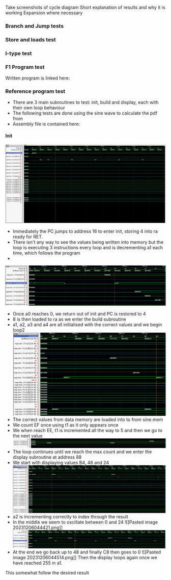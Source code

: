 
Take screenshots of cycle diagram
Short explanation of results and why it is working
Expansion where necessary


### Branch and Jump tests




### Store and loads test

  

### I-type test

  
  
  
  

### F1 Program test

Written program is linked here:




  

### Reference program test

- There are 3 main subroutines to test: init, build and display, each with their own loop behaviour
- The following tests are done using the sine wave to calculate the pdf from
- Assembly file is contained here: 

#### Init

![img1](../../imgs/Pasted%20image%2020231206025344.png)

-  Immediately the PC jumps to address 16 to enter init, storing 4 into ra ready for RET.
- There isn't any way to see the values being written into memory but the loop is executing 3 instructions every loop and is decrementing a1 each time, which follows the program
- 
![img2](../../imgs/Pasted%20image%2020231206030114.png)
- Once a0 reaches 0, we return out of init and PC is restored to 4
- 8 is then loaded to ra as we enter the build subroutine
- a1, a2, a3 and a4 are all initialised with the correct values and we begin loop2
![img3](../../imgs/Pasted%20image%2020231206033910.png)
- The correct values from data memory are loaded into to from sine.mem
- We count EF once using t1 as it only appears once
- We when reach EE, t1 is incremented all the way to 5 and then we go to the next value
![img4](../../imgs/Pasted%20image%2020231206043634.png)
- The loop continues until we reach the max count and we enter the display subroutine at address 88
- We start with displaying values B4, 48 and 24
![img5](../../imgs/Pasted%20image%2020231206044133.png)
- a2 is incrementing correctly to index through the result
- In the middle we seem to oscillate between 0 and 24
 ![[Pasted image 20231206044421.png]]
 ![img6](../../imgs/Pasted%20image%2020231206044421.png)
 - At the end we go back up to 48 and finally C8 then goes to 0
  ![[Pasted image 20231206044514.png]]
  Then the display loops again once we have reached 255 in a1.

This somewhat follow the desired result
